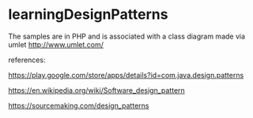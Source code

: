 # learningDesignPatterns

The samples are in PHP and is associated with a class diagram made via umlet http://www.umlet.com/

references:

https://play.google.com/store/apps/details?id=com.java.design.patterns

https://en.wikipedia.org/wiki/Software_design_pattern

https://sourcemaking.com/design_patterns


